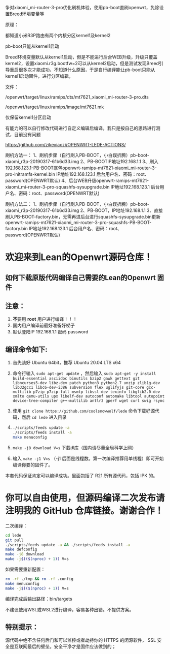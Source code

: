 争对xiaomi_mi-router-3-pro优化刷机体验，使用pb-boot直刷openwrt，免除设置Breed环境变量等

原理：

都知道小米R3P路由有两个内核分区kernel1及kernel2

pb-boot只能从kernel1启动

Breed环境变量默认从kernel1启动，但是不能进行后台WEB升级，升级只覆盖kernel2，设置xiaomi.r3g.bootfw=2可以从kernel2启动，但是测试发现Breed引导重启很多次才能成功，不知道什么原因，于是自行编译能让pb-boot只能从kernel1启动固件，进行分区编辑，

文件：

/openwrt/target/linux/ramips/dts/mt7621_xiaomi_mi-router-3-pro.dts

/openwrt/target/linux/ramips/image/mt7621.mk

仅保留kernel1分区启动

有能力的可以自行修改代码进行自定义编辑后编译，我只是按自己的思路进行测试，目前没有问题

https://github.com/zikexiaozi/OPENWRT-LEDE-ACTIONS/

刷机方法一：
1、刷机步骤（自行刷入PB-BOOT，小白误折腾）pb-boot-xiaomi_r3p-20190317-61b6d33.img
2、PB-BOOTIP地址192.168.1.1
3、刷入192.168.123.1-PB-BOOT底包openwrt-ramips-mt7621-xiaomi_mi-router-3-pro-initramfs-kernel.bin
   IP地址192.168.123.1
   后台用户名、密码：root、password(OPENWRT默认)
4、后台WEB升级openwrt-ramips-mt7621-xiaomi_mi-router-3-pro-squashfs-sysupgrade.bin
   IP地址192.168.123.1
   后台用户名、密码：root、password(OPENWRT默认)


刷机方法二：
1、刷机步骤（自行刷入PB-BOOT，小白误折腾）pb-boot-xiaomi_r3p-20190317-61b6d33.img
2、PB-BOOT，IP地址192.168.1.1
3、直接刷入PB-BOOT-factory.bin，无需再进后台进行squashfs-sysupgrade.bin更新
   openwrt-ramips-mt7621-xiaomi_mi-router-3-pro-squashfs-PB-BOOT-factory.bin
   IP地址192.168.123.1
   后台用户名、密码：root、password(OPENWRT默认)


欢迎来到Lean的Openwrt源码仓库！
=
如何下载原版代码编译自己需要的Lean的Openwrt 固件
-
注意：
-
1. **不**要用 **root** 用户进行编译！！！
2. 国内用户编译前最好准备好梯子
3. 默认登陆IP 192.168.1.1 密码 password

编译命令如下:
-
1. 首先装好 Ubuntu 64bit，推荐 Ubuntu 20.04 LTS x64

2. 命令行输入 `sudo apt-get update` ，然后输入
   `
   sudo apt-get -y install build-essential asciidoc binutils bzip2 gawk gettext git libncurses5-dev libz-dev patch python3 python2.7 unzip zlib1g-dev lib32gcc1 libc6-dev-i386 subversion flex uglifyjs git-core gcc-multilib p7zip p7zip-full msmtp libssl-dev texinfo libglib2.0-dev xmlto qemu-utils upx libelf-dev autoconf automake libtool autopoint device-tree-compiler g++-multilib antlr3 gperf wget curl swig rsync
   `

3. 使用 `git clone https://github.com/coolsnowwolf/lede` 命令下载好源代码，然后 `cd lede` 进入目录

4. ```bash
   ./scripts/feeds update -a
   ./scripts/feeds install -a
   make menuconfig
   ```
5. `make -j8 download V=s` 下载dl库（国内请尽量全局科学上网）

6. 输入 `make -j1 V=s` （-j1 后面是线程数。第一次编译推荐用单线程）即可开始编译你要的固件了。

本套代码保证肯定可以编译成功。里面包括了 R21 所有源代码，包括 IPK 的。

你可以自由使用，但源码编译二次发布请注明我的 GitHub 仓库链接。谢谢合作！
=

二次编译：
```bash
cd lede
git pull
./scripts/feeds update -a && ./scripts/feeds install -a
make defconfig
make -j8 download
make -j$(($(nproc) + 1)) V=s
```

如果需要重新配置：
```bash
rm -rf ./tmp && rm -rf .config
make menuconfig
make -j$(($(nproc) + 1)) V=s
```

编译完成后输出路径：bin/targets

不建议使用WSL或WSL2进行编译，容易各种出错。不提供方案。

特别提示：
------
源代码中绝不含任何后门和可以监控或者劫持你的 HTTPS 的闭源软件， SSL 安全是互联网最后的壁垒。安全干净才是固件应该做到的；
